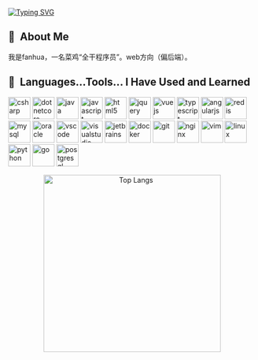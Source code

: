 [![Typing SVG](https://readme-typing-svg.demolab.com/?lines=fanhua;欢迎来到我的github)](https://git.io/typing-svg)
 
## 💬 &nbsp;About Me
  我是fanhua，一名菜鸡“全干程序员”。web方向（偏后端）。
 
## 🚀 &nbsp;Languages...Tools... I Have Used and Learned
<!--
[![My Skills](https://skillicons.dev/icons?i=cs,dotnet,java,js,html,jquery,vue,angular,ts,mysql,redis,docker,git,nginx,linux,vim,vs,go&theme=light)](https://skillicons.dev)
-->

<p>
<img src="https://cdn.jsdelivr.net/gh/devicons/devicon/icons/csharp/csharp-original.svg" alt="csharp" width="45" height="45"/>
<img src="https://cdn.jsdelivr.net/gh/devicons/devicon/icons/dotnetcore/dotnetcore-original.svg" alt="dotnetcore" width="45" height="45"/>
<img src="https://cdn.jsdelivr.net/gh/devicons/devicon/icons/java/java-original.svg" alt="java" width="45" height="45"/>
<img src="https://cdn.jsdelivr.net/gh/devicons/devicon/icons/javascript/javascript-original.svg" alt="javascript" width="45" height="45"/>
<img src="https://cdn.jsdelivr.net/gh/devicons/devicon/icons/html5/html5-original.svg" alt="html5" width="45" height="45"/>
<img src="https://cdn.jsdelivr.net/gh/devicons/devicon/icons/jquery/jquery-original-wordmark.svg" alt="jquery" width="45" height="45"/>
<img src="https://cdn.jsdelivr.net/gh/devicons/devicon/icons/vuejs/vuejs-original.svg" alt="vuejs" width="45" height="45"/>
<img src="https://cdn.jsdelivr.net/gh/devicons/devicon/icons/typescript/typescript-original.svg" alt="typescript" width="45" height="45"/>
<img src="https://cdn.jsdelivr.net/gh/devicons/devicon/icons/angularjs/angularjs-original.svg" alt="angularjs" width="45" height="45"/>

<img src="https://cdn.jsdelivr.net/gh/devicons/devicon/icons/redis/redis-original.svg" alt="redis" width="45" height="45"/>
<img src="https://cdn.jsdelivr.net/gh/devicons/devicon/icons/mysql/mysql-original.svg" alt="mysql" width="45" height="45"/>
<img src="https://cdn.jsdelivr.net/gh/devicons/devicon/icons/oracle/oracle-original.svg" alt="oracle" width="45" height="45"/>

<img src="https://cdn.jsdelivr.net/gh/devicons/devicon/icons/vscode/vscode-original.svg" alt="vscode" width="45" height="45"/>
<img src="https://cdn.jsdelivr.net/gh/devicons/devicon/icons/visualstudio/visualstudio-plain.svg" alt="visualstudio" width="45" height="45"/>
<img src="https://cdn.jsdelivr.net/gh/devicons/devicon/icons/jetbrains/jetbrains-original.svg" alt="jetbrains" width="45" height="45"/>

<img src="https://cdn.jsdelivr.net/gh/devicons/devicon/icons/docker/docker-original.svg" alt="docker" width="45" height="45"/>
<img src="https://cdn.jsdelivr.net/gh/devicons/devicon/icons/git/git-original.svg" alt="git" width="45" height="45"/>
<img src="https://cdn.jsdelivr.net/gh/devicons/devicon/icons/nginx/nginx-original.svg" alt="nginx" width="45" height="45"/>
<img src="https://cdn.jsdelivr.net/gh/devicons/devicon/icons/vim/vim-original.svg" alt="vim" width="45" height="45"/>

<img src="https://cdn.jsdelivr.net/gh/devicons/devicon/icons/linux/linux-original.svg" alt="linux" width="45" height="45"/>

<img src="https://cdn.jsdelivr.net/gh/devicons/devicon/icons/python/python-original.svg" alt="python" width="45" height="45"/>
<img src="https://cdn.jsdelivr.net/gh/devicons/devicon/icons/go/go-original-wordmark.svg" alt="go" width="45" height="45"/>
<img src="https://cdn.jsdelivr.net/gh/devicons/devicon/icons/postgresql/postgresql-original.svg" alt="postgresql" width="45" height="45"/>

</p>

<p align="center">
<!--  <picture>
    <source srcset="https://github-readme-stats.vercel.app/api?username=cnfanhua&show_icons=true&theme=transparent&count_private=true"/>
    <source srcset="https://github-readme-stats.vercel.app/api?username=cnfanhua&show_icons=true&theme=transparent&count_private=true" media="(prefers-color-scheme: dark), (prefers-color-scheme: dark)"/>
    <img src="https://github-readme-stats.vercel.app/api?username=cnfanhua&show_icons=true&theme=transparent&count_private=true" width="430"> 
  </picture>  -->
  <picture>
        <img src="https://github-readme-stats.vercel.app/api/top-langs/?username=cnfanhua&theme=transparent&hide=html,css" alt="Top Langs" width="360">
  </picture>
</p>
 
<!--
**cnfanhua/cnfanhua** is a ✨ _special_ ✨ repository because its `README.md` (this file) appears on your GitHub profile.

Here are some ideas to get you started:

- 🔭 I’m currently working on ...
- 🌱 I’m currently learning ...
- 👯 I’m looking to collaborate on ...
- 🤔 I’m looking for help with ...
- 💬 Ask me about ...
- 📫 How to reach me: ...
- 😄 Pronouns: ...
- ⚡ Fun fact: ...
-->
